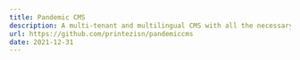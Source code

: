```yaml
---
title: Pandemic CMS
description: A multi-tenant and multilingual CMS with all the necessary components to help you create fast and amazing websites
url: https://github.com/printezisn/pandemiccms
date: 2021-12-31
---
```

